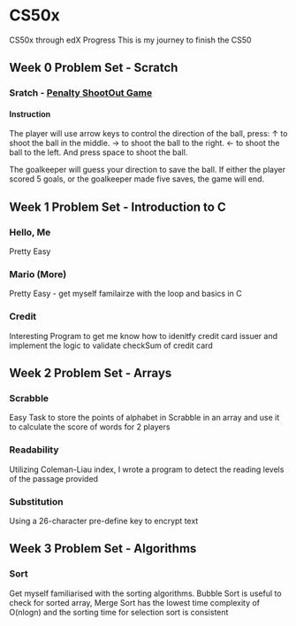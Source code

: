 # CS50x

CS50x through edX Progress
This is my journey to finish the CS50

<h2> Week 0 Problem Set - Scratch </h2>
<h3> Sratch - <a href="https://scratch.mit.edu/projects/1040835710/">Penalty ShootOut Game</a> </h3>
<h4> Instruction </h4>
The player will use arrow keys to control the direction of the ball, press:
↑ to shoot the ball in the middle.
→ to shoot the ball to the right.
← to shoot the ball to the left.
And press space to shoot the ball.

The goalkeeper will guess your direction to save the ball. If either the player scored 5 goals, or the goalkeeper made five saves, the game will end.

<h2> Week 1 Problem Set - Introduction to C</h2>
<h3> Hello, Me </h3>
<p> Pretty Easy </p>
<h3> Mario (More) </h3>
<p> Pretty Easy - get myself familairze with the loop and basics in C </p>
<h3> Credit </h3>
<p> Interesting Program to get me know how to idenitfy credit card issuer and implement the logic to validate checkSum of credit card </p>

<h2> Week 2 Problem Set - Arrays </h2>
<h3> Scrabble </h3>
<p> Easy Task to store the points of alphabet in Scrabble in an array and use it to calculate the score of words for 2 players </p>
<h3> Readability </h3>
<p> Utilizing Coleman-Liau index, I wrote a program to detect the reading levels of the passage provided</p>
<h3> Substitution </h3>
<p> Using a 26-character pre-define key to encrypt text </p>

<h2> Week 3 Problem Set - Algorithms</h2>
<h3> Sort </h3>
<p> Get myself familiarised with the sorting algorithms. Bubble Sort is useful to check for sorted array, Merge Sort has the lowest time complexity of O(nlogn) and the sorting time for selection sort is consistent </p>
